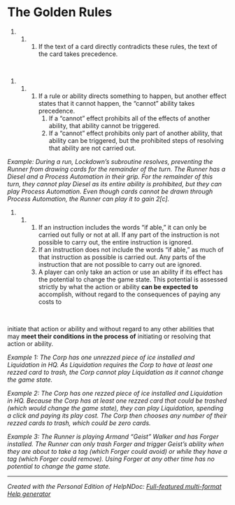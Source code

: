# The Golden Rules

1. &nbsp;
   1. &nbsp;
      1. If the text of a card directly contradicts these rules, the text of the card takes precedence.

&nbsp;

1. &nbsp;
   1. &nbsp;
      1. If a rule or ability directs something to happen, but another effect states that it cannot happen, the “cannot” ability takes precedence.
         1. If a “cannot” effect prohibits all of the effects of another ability, that ability cannot be triggered.
         1. If a “cannot” effect prohibits only part of another ability, that ability can be triggered, but the prohibited steps of resolving that ability are not carried out.

*Example: During a run, Lockdown’s subroutine resolves, preventing the Runner from drawing cards for the remainder of the turn. The Runner has a Diesel and a Process Automation in their grip. For the remainder of this turn, they cannot play Diesel as its entire ability is prohibited, but they can play Process Automation. Even though cards cannot be drawn through Process Automation, the Runner can play it to gain 2\[c\].*

1. &nbsp;
   1. &nbsp;
      1. If an instruction includes the words “if able,” it can only be carried out fully or not at all. If any part of the instruction is not possible to carry out, the entire instruction is ignored.
      1. If an instruction does not include the words “if able,” as much of that instruction as possible is carried out. Any parts of the instruction that are not possible to carry out are ignored.
      1. A player can only take an action or use an ability if its effect has the potential to change the game state. This potential is assessed strictly by what the action or ability **can be expected to** accomplish, without regard to the consequences of paying any costs to

&nbsp;

initiate that action or ability and without regard to any other abilities that may **meet their conditions in the process of** initiating or resolving that action or ability.

*Example 1: The Corp has one unrezzed piece of ice installed and Liquidation in HQ. As Liquidation requires the Corp to have at least one rezzed card to trash, the Corp cannot play Liquidation as it cannot change the game state.*

*Example 2: The Corp has one rezzed piece of ice installed and Liquidation in HQ. Because the Corp has at least one rezzed card that could be trashed (which would change the game state), they can play Liquidation, spending a click and paying its play cost. The Corp then chooses any number of their rezzed cards to trash, which could be zero cards.*

*Example 3: The Runner is playing Armand “Geist” Walker and has Forger installed. The Runner can only trash Forger and trigger Geist’s ability when they are about to take a tag (which Forger could avoid) or while they have a tag (which Forger could remove). Using Forger at any other time has no potential to change the game state.*

***
_Created with the Personal Edition of HelpNDoc: [Full-featured multi-format Help generator](<https://www.helpndoc.com/help-authoring-tool>)_
